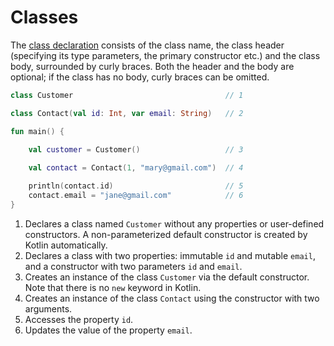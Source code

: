# Classes

The [class declaration](https://kotlinlang.org/docs/reference/classes.html#classes) consists of the class name, the
class header (specifying its type parameters,
the primary constructor etc.) and the class body, surrounded by curly braces.
Both the header and the body are optional; if the class has no body, curly braces can be omitted.

```kotlin
class Customer                                  // 1

class Contact(val id: Int, var email: String)   // 2

fun main() {

    val customer = Customer()                   // 3
    
    val contact = Contact(1, "mary@gmail.com")  // 4

    println(contact.id)                         // 5
    contact.email = "jane@gmail.com"            // 6
}
```

1. Declares a class named `Customer` without any properties or user-defined constructors. A non-parameterized default
   constructor is created by Kotlin automatically.
2. Declares a class with two properties: immutable `id` and mutable `email`, and a constructor with two parameters `id`
   and `email`.
3. Creates an instance of the class `Customer` via the default constructor. Note that there is no `new` keyword in
   Kotlin.
4. Creates an instance of the class `Contact` using the constructor with two arguments.
5. Accesses the property `id`.
6. Updates the value of the property `email`.
